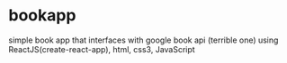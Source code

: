 # bookapp
simple book app that interfaces with google book api (terrible one) using ReactJS(create-react-app), html, css3, JavaScript
